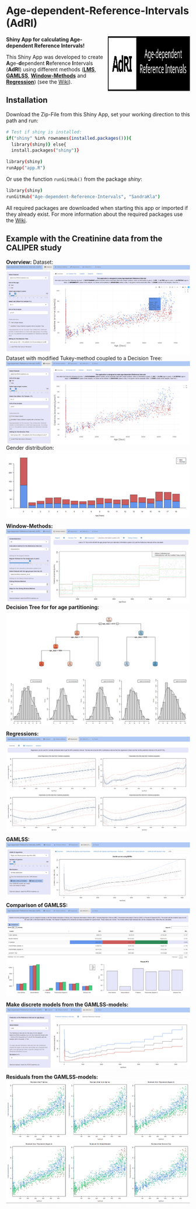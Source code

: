 # Age-dependent-Reference-Intervals (AdRI)

<img src="www/Logo.svg" width="225px" height="150px" align="right"/>

**Shiny App for calculating Age-dependent Reference Intervals!**

This Shiny App was developed to create **A**ge-**d**ependent **R**eference **I**ntervals (**AdRI**) using different methods ([**LMS**](https://github.com/SandraKla/Age-dependent-Reference-Intervals/wiki/Generalized-additive-models-for-location,-scale-and-shape-(GAMLSS)#lms), [**GAMLSS**](https://github.com/SandraKla/Age-dependent-Reference-Intervals/wiki/Generalized-additive-models-for-location,-scale-and-shape-(GAMLSS)), [**Window-Methods**](https://github.com/SandraKla/Age-dependent-Reference-Intervals/wiki/Window-Methods) and [**Regression**](https://github.com/SandraKla/Age-dependent-Reference-Intervals/wiki/Regression)) (see the [Wiki](https://github.com/SandraKla/Age-dependent-Reference-Intervals/wiki)). 

## Installation

Download the Zip-File from this Shiny App, set your working direction to this path and run:

```bash
# Test if shiny is installed:
if("shiny" %in% rownames(installed.packages())){
  library(shiny)} else{
  install.packages("shiny")}
```

```bash
library(shiny)
runApp("app.R")
```
Or use the function ```runGitHub()``` from the package *shiny*:

```bash
library(shiny)
runGitHub("Age-dependent-Reference-Intervals", "SandraKla")
```

All required packages are downloaded when starting this app or imported if they already exist. For more information about the required packages use the [Wiki](https://github.com/SandraKla/Age-dependent-Reference-Intervals/wiki/References).


## Example with the Creatinine data from the CALIPER study

**Overview:**
Dataset:
<img src="www/shiny.png" align="center"/>
Dataset with modified Tukey-method coupled to a Decision Tree:
<img src="www/shiny_tukey.png" align="center"/>
Gender distribution:
<img src="www/shiny1.png" align="center"/>

**Window-Methods:**
<img src="www/shiny2.png" align="center"/>
**Decision Tree for for age partitioning:**
<img src="www/shiny3.png" align="center"/>

**Regressions:**
<img src="www/shiny4.png" align="center"/>

**GAMLSS:**
<img src="www/shiny5.png" align="center"/>
**Comparison of GAMLSS:**
<img src="www/shiny6.png" align="center"/>

**Make discrete models from the GAMLSS-models:**
<img src="www/shiny7.png" align="center"/>

**Residuals from the GAMLSS-models:**
<img src="www/shiny8.png" align="center"/>